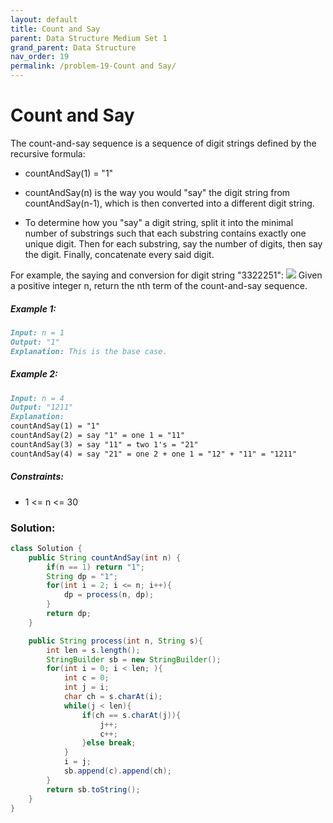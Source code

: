 ```yaml
---
layout: default
title: Count and Say
parent: Data Structure Medium Set 1
grand_parent: Data Structure
nav_order: 19
permalink: /problem-19-Count and Say/
---
```

# Count and Say
The count-and-say sequence is a sequence of digit strings defined by the recursive formula:

* countAndSay(1) = "1"
* countAndSay(n) is the way you would "say" the digit string from countAndSay(n-1), which is then converted into a different digit string.

* To determine how you "say" a digit string, split it into the minimal number of substrings such that each substring contains exactly one unique digit. Then for each substring, say the number of digits, then say the digit. Finally, concatenate every said digit.

For example, the saying and conversion for digit string "3322251":
![](../../assets/images/ds/countandsay.jpeg)
Given a positive integer n, return the nth term of the count-and-say sequence.


##### Example 1:
```markdown
Input: n = 1
Output: "1"
Explanation: This is the base case.
```
##### Example 2:
```markdown
Input: n = 4
Output: "1211"
Explanation:
countAndSay(1) = "1"
countAndSay(2) = say "1" = one 1 = "11"
countAndSay(3) = say "11" = two 1's = "21"
countAndSay(4) = say "21" = one 2 + one 1 = "12" + "11" = "1211"
```
##### Constraints:
* 1 <= n <= 30

### Solution: 
```java
class Solution {
    public String countAndSay(int n) {
        if(n == 1) return "1";
        String dp = "1";
        for(int i = 2; i <= n; i++){
            dp = process(n, dp);
        }
        return dp;
    }

    public String process(int n, String s){
        int len = s.length();
        StringBuilder sb = new StringBuilder();
        for(int i = 0; i < len; ){
            int c = 0;
            int j = i;
            char ch = s.charAt(i);
            while(j < len){
                if(ch == s.charAt(j)){
                    j++;
                    c++;
                }else break;
            }
            i = j;
            sb.append(c).append(ch);
        }
        return sb.toString();
    }
}
```
